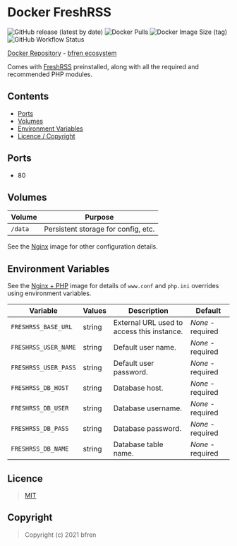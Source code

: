 # Docker FreshRSS

![GitHub release (latest by date)](https://img.shields.io/github/v/release/bfren/docker-freshrss) ![Docker Pulls](https://img.shields.io/docker/pulls/bfren/freshrss?label=pulls) ![Docker Image Size (tag)](https://img.shields.io/docker/image-size/bfren/freshrss/latest?label=size)<br/>
![GitHub Workflow Status](https://img.shields.io/github/workflow/status/bfren/docker-freshrss/dev?label=build)

[Docker Repository](https://hub.docker.com/r/bfren/freshrss) - [bfren ecosystem](https://github.com/bfren/docker)

Comes with [FreshRSS](https://freshrss.org/) preinstalled, along with all the required and recommended PHP modules.

## Contents

* [Ports](#ports)
* [Volumes](#volumes)
* [Environment Variables](#environment-variables)
* [Licence / Copyright](#licence)

## Ports

* 80

## Volumes

| Volume   | Purpose                             |
| -------- | ----------------------------------- |
| `/data`  | Persistent storage for config, etc. |

See the [Nginx](https://github.com/bfren/docker-nginx) image for other configuration details.

## Environment Variables

See the [Nginx + PHP](https://github.com/bfren/docker-nginx-php) image for details of `www.conf` and `php.ini` overrides using environment variables.

| Variable             | Values | Description                                | Default           |
| -------------------- | ------ | ------------------------------------------ | ----------------- |
| `FRESHRSS_BASE_URL`  | string | External URL used to access this instance. | *None* - required |
| `FRESHRSS_USER_NAME` | string | Default user name.                         | *None* - required |
| `FRESHRSS_USER_PASS` | string | Default user password.                     | *None* - required |
| `FRESHRSS_DB_HOST`   | string | Database host.                             | *None* - required |
| `FRESHRSS_DB_USER`   | string | Database username.                         | *None* - required |
| `FRESHRSS_DB_PASS`   | string | Database password.                         | *None* - required |
| `FRESHRSS_DB_NAME`   | string | Database table name.                       | *None* - required |

## Licence

> [MIT](https://mit.bfren.dev/2021)

## Copyright

> Copyright (c) 2021 bfren
